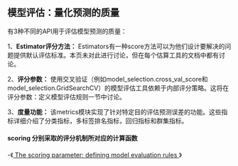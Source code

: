 ## 模型评估：量化预测的质量

有3种不同的API用于评估模型预测的质量：

1、__Estimator评分方法：__ Estimators有一种score方法可以为他们设计要解决的问题提供默认评估标准。本页未对此进行讨论，但在每个估算工具的文档中都有讨论。

2、__评分参数：__ 使用交叉验证（例如model_selection.cross_val_score和model_selection.GridSearchCV）的模型评估工具依赖于内部评分策略。这将在评分参数：定义模型评估规则一节中讨论。

3、__度量功能：__ 该metrics模块实现了针对特定目的评估预测误差的功能。这些指标详细介绍了分类指标，多标签排名指标，回归指标和群集指标。


#### scoring 分别采取的评分机制所对应的计算函数
-《[ The scoring parameter: defining model evaluation rules ](https://docs.w3cub.com/scikit_learn/modules/model_evaluation/#scoring-parameter)》
